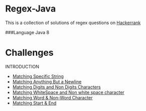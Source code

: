 # Regex-Java
This is a collection of solutions of regex questions on [Hackerrank](https://www.hackerrank.com/domains/regex/re-introduction)

###Language
Java 8

# Challenges
INTRODUCTION
* [Matching Specific String](https://github.com/PoojaB26/Regex-Java/blob/master/Introduction-01.java)
* [Matching Anything But a Newline](https://github.com/PoojaB26/Regex-Java/blob/master/Introduction-02.java)
* [Matching Digits and Non Digits Characters](https://github.com/PoojaB26/Regex-Java/blob/master/Introduction-03.java)
* [Matching WhiteSpace and Non white space character](https://github.com/PoojaB26/Regex-Java/blob/master/Introduction-04.java)
* [Matching Word & Non-Word Character](https://github.com/PoojaB26/Regex-Java/blob/master/Introduction-05.java)
* [Matching Start & End](https://github.com/PoojaB26/Regex-Java/blob/master/Introduction-06.java)
